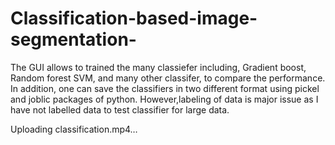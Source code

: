 # Classification-based-image-segmentation-

The GUI allows to trained the many classiefer including, Gradient boost, Random forest SVM, and many other classifer, to compare the performance. In addition, one can save the classifiers in two different format using pickel and joblic packages of python. However,labeling of data is major issue as I have not labelled data to test classifier for large data.


Uploading classification.mp4…
